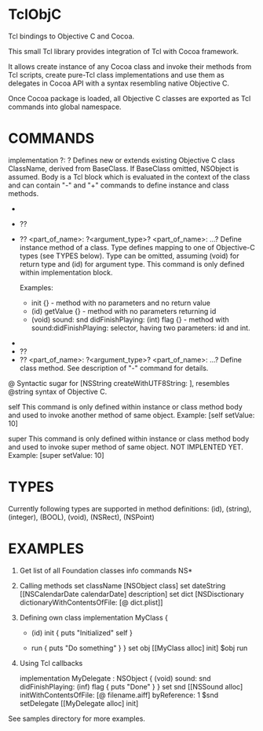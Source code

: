 TclObjC
=======

Tcl bindings to Objective C and Cocoa.

This small Tcl library provides integration of Tcl with Cocoa framework.

It allows create instance of any Cocoa class and invoke their methods from
Tcl scripts, create pure-Tcl class implementations and use them as delegates
in Cocoa API with a syntax resembling native Objective C.

Once Cocoa package is loaded, all Objective C classes are exported as Tcl
commands into global namespace.


COMMANDS
========

implementation <ClassName> ?: <BaseClass>? <body>
   Defines new or extends existing Objective C class ClassName, derived from BaseClass.
   If BaseClass omitted, NSObject is assumed. Body is a Tcl block which is
   evaluated in the context of the class and can contain "-" and "+"
   commands to define instance and class methods.

- <name> <body>
- ?<type>? <name> <body>
- ?<type>? <part_of_name>: ?<argument_type>? <parameter> <part_of_name>: <type> <parameter> ...? <body>
  Define instance method of a class. Type defines mapping to one of
  Objective-C types (see TYPES below). Type can be omitted, assuming (void)
  for return type and (id) for argument type. This command is only defined
  within implementation block. 
  
  Examples:
  - init {}  - method with no parameters and no return value
  - (id) getValue {} - method with no parameters returning id
  - (void) sound: snd didFinishPlaying: (int) flag {} - method with
    sound:didFinishPlaying: selector, having two parameters: id and int.

+ <name> <body>
+ ?<type>? <name> <body>
+ ?<type>? <part_of_name>: ?<argument_type>? <parameter> <part_of_name>: <type> <parameter> ...? <body>
  Define class method. See description of "-" command for details.

@ <string>
  Syntactic sugar for [NSString createWithUTF8String: <string>], resembles
  @string syntax of Objective C.

self
  This command is only defined within instance or class method body and
  used to invoke another method of same object.
  Example:
	[self setValue: 10]

super
  This command is only defined within instance or class method body and
  used to invoke super method of same object. NOT IMPLENTED YET.
  Example:
	[super setValue: 10]

TYPES
=====
Currently following types are supported in method definitions:
(id), (string), (integer), (BOOL), (void), (NSRect), (NSPoint)


EXAMPLES
========

1. Get list of all Foundation classes
   info commands NS*

2. Calling methods
   set className [NSObject class]
   set dateString [[NSCalendarDate calendarDate] description]
   set dict [NSDisctionary dictionaryWithContentsOfFile: [@ dict.plist]]

3. Defining own class
   implementation MyClass {
      - (id) init {
		puts "Initialized"
		self
        }
      
      - run {
	puts "Do something"
      }
   }
   set obj [[MyClass alloc] init]
   $obj run

4. Using Tcl callbacks

   implementation MyDelegate : NSObject {
	(void) sound: snd didFinishPlaying: (inf) flag {
		puts "Done"
 	}
   }
   set snd [[NSSound alloc] initWithContentsOfFile: [@ filename.aiff] byReference: 1
   $snd setDelegate [[MyDelegate alloc] init]

See samples directory for more examples.
